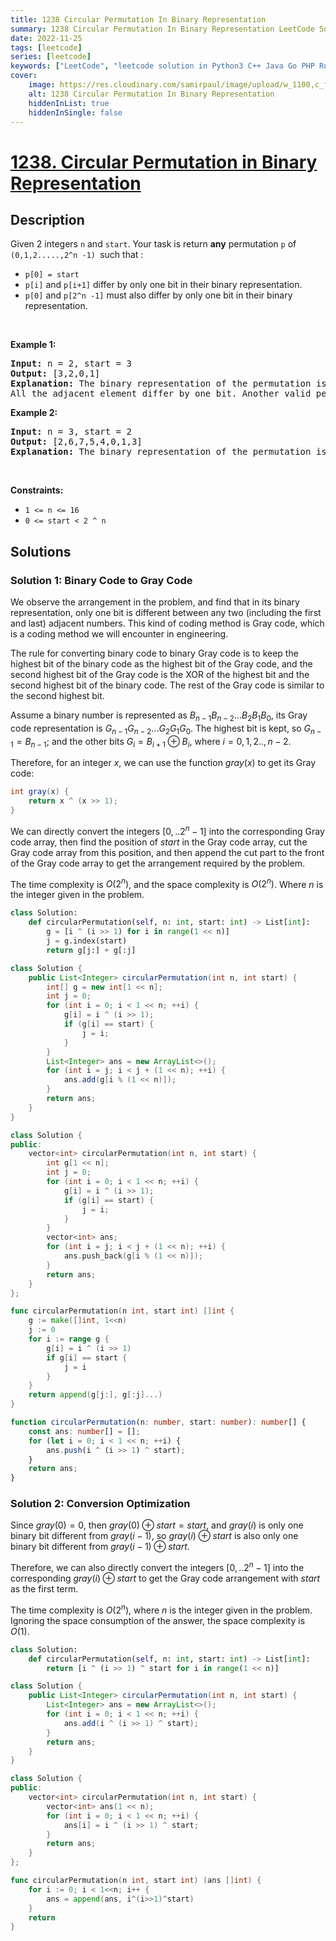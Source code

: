 ```yaml
---
title: 1238 Circular Permutation In Binary Representation
summary: 1238 Circular Permutation In Binary Representation LeetCode Solution Explained
date: 2022-11-25
tags: [leetcode]
series: [leetcode]
keywords: ["LeetCode", "leetcode solution in Python3 C++ Java Go PHP Ruby Swift TypeScript Rust C# JavaScript C", "1238 Circular Permutation In Binary Representation LeetCode Solution Explained in all languages"]
cover:
    image: https://res.cloudinary.com/samirpaul/image/upload/w_1100,c_fit,co_rgb:FFFFFF,l_text:Arial_75_bold:1238 Circular Permutation In Binary Representation - Solution Explained/problem-solving.webp
    alt: 1238 Circular Permutation In Binary Representation
    hiddenInList: true
    hiddenInSingle: false
---
```



# [1238. Circular Permutation in Binary Representation](https://leetcode.com/problems/circular-permutation-in-binary-representation)


## Description

<p>Given 2 integers <code>n</code> and <code>start</code>. Your task is return <strong>any</strong> permutation <code>p</code>&nbsp;of <code>(0,1,2.....,2^n -1) </code>such that :</p>

<ul>
	<li><code>p[0] = start</code></li>
	<li><code>p[i]</code> and <code>p[i+1]</code>&nbsp;differ by only one bit in their binary representation.</li>
	<li><code>p[0]</code> and <code>p[2^n -1]</code>&nbsp;must also differ by only one bit in their binary representation.</li>
</ul>

<p>&nbsp;</p>
<p><strong class="example">Example 1:</strong></p>

<pre>
<strong>Input:</strong> n = 2, start = 3
<strong>Output:</strong> [3,2,0,1]
<strong>Explanation:</strong> The binary representation of the permutation is (11,10,00,01). 
All the adjacent element differ by one bit. Another valid permutation is [3,1,0,2]
</pre>

<p><strong class="example">Example 2:</strong></p>

<pre>
<strong>Input:</strong> n = 3, start = 2
<strong>Output:</strong> [2,6,7,5,4,0,1,3]
<strong>Explanation:</strong> The binary representation of the permutation is (010,110,111,101,100,000,001,011).
</pre>

<p>&nbsp;</p>
<p><strong>Constraints:</strong></p>

<ul>
	<li><code>1 &lt;= n &lt;= 16</code></li>
	<li><code>0 &lt;= start&nbsp;&lt;&nbsp;2 ^ n</code></li>
</ul>

## Solutions

### Solution 1: Binary Code to Gray Code

We observe the arrangement in the problem, and find that in its binary representation, only one bit is different between any two (including the first and last) adjacent numbers. This kind of coding method is Gray code, which is a coding method we will encounter in engineering.

The rule for converting binary code to binary Gray code is to keep the highest bit of the binary code as the highest bit of the Gray code, and the second highest bit of the Gray code is the XOR of the highest bit and the second highest bit of the binary code. The rest of the Gray code is similar to the second highest bit.

Assume a binary number is represented as $B_{n-1}B_{n-2}...B_2B_1B_0$, its Gray code representation is $G_{n-1}G_{n-2}...G_2G_1G_0$. The highest bit is kept, so $G_{n-1} = B_{n-1}$; and the other bits $G_i = B_{i+1} \oplus B_{i}$, where $i=0,1,2..,n-2$.

Therefore, for an integer $x$, we can use the function $gray(x)$ to get its Gray code:

```java
int gray(x) {
    return x ^ (x >> 1);
}
```

We can directly convert the integers $[0,..2^n - 1]$ into the corresponding Gray code array, then find the position of $start$ in the Gray code array, cut the Gray code array from this position, and then append the cut part to the front of the Gray code array to get the arrangement required by the problem.

The time complexity is $O(2^n)$, and the space complexity is $O(2^n)$. Where $n$ is the integer given in the problem.

<!-- tabs:start -->

```python
class Solution:
    def circularPermutation(self, n: int, start: int) -> List[int]:
        g = [i ^ (i >> 1) for i in range(1 << n)]
        j = g.index(start)
        return g[j:] + g[:j]
```

```java
class Solution {
    public List<Integer> circularPermutation(int n, int start) {
        int[] g = new int[1 << n];
        int j = 0;
        for (int i = 0; i < 1 << n; ++i) {
            g[i] = i ^ (i >> 1);
            if (g[i] == start) {
                j = i;
            }
        }
        List<Integer> ans = new ArrayList<>();
        for (int i = j; i < j + (1 << n); ++i) {
            ans.add(g[i % (1 << n)]);
        }
        return ans;
    }
}
```

```cpp
class Solution {
public:
    vector<int> circularPermutation(int n, int start) {
        int g[1 << n];
        int j = 0;
        for (int i = 0; i < 1 << n; ++i) {
            g[i] = i ^ (i >> 1);
            if (g[i] == start) {
                j = i;
            }
        }
        vector<int> ans;
        for (int i = j; i < j + (1 << n); ++i) {
            ans.push_back(g[i % (1 << n)]);
        }
        return ans;
    }
};
```

```go
func circularPermutation(n int, start int) []int {
	g := make([]int, 1<<n)
	j := 0
	for i := range g {
		g[i] = i ^ (i >> 1)
		if g[i] == start {
			j = i
		}
	}
	return append(g[j:], g[:j]...)
}
```

```ts
function circularPermutation(n: number, start: number): number[] {
    const ans: number[] = [];
    for (let i = 0; i < 1 << n; ++i) {
        ans.push(i ^ (i >> 1) ^ start);
    }
    return ans;
}
```

<!-- tabs:end -->

### Solution 2: Conversion Optimization

Since $gray(0) = 0$, then $gray(0) \oplus start = start$, and $gray(i)$ is only one binary bit different from $gray(i-1)$, so $gray(i) \oplus start$ is also only one binary bit different from $gray(i-1) \oplus start$.

Therefore, we can also directly convert the integers $[0,..2^n - 1]$ into the corresponding $gray(i) \oplus start$ to get the Gray code arrangement with $start$ as the first term.

The time complexity is $O(2^n)$, where $n$ is the integer given in the problem. Ignoring the space consumption of the answer, the space complexity is $O(1)$.

<!-- tabs:start -->

```python
class Solution:
    def circularPermutation(self, n: int, start: int) -> List[int]:
        return [i ^ (i >> 1) ^ start for i in range(1 << n)]
```

```java
class Solution {
    public List<Integer> circularPermutation(int n, int start) {
        List<Integer> ans = new ArrayList<>();
        for (int i = 0; i < 1 << n; ++i) {
            ans.add(i ^ (i >> 1) ^ start);
        }
        return ans;
    }
}
```

```cpp
class Solution {
public:
    vector<int> circularPermutation(int n, int start) {
        vector<int> ans(1 << n);
        for (int i = 0; i < 1 << n; ++i) {
            ans[i] = i ^ (i >> 1) ^ start;
        }
        return ans;
    }
};
```

```go
func circularPermutation(n int, start int) (ans []int) {
	for i := 0; i < 1<<n; i++ {
		ans = append(ans, i^(i>>1)^start)
	}
	return
}
```

<!-- tabs:end -->

<!-- end -->

